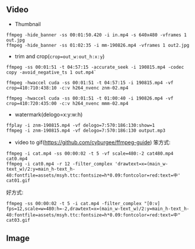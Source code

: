## Video
- Thumbnail  
```
ffmpeg -hide_banner -ss 00:01:50.420 -i in.mp4 -s 640x480 -vframes 1 out.jpg
ffmpeg -hide_banner -ss 01:02:35 -i mm-190826.mp4 -vframes 1 out2.jpg
```


- trim and crop(`crop=out_w:out_h:x:y`)
```
ffmpeg -ss 00:01:51 -t 04:57:15 -accurate_seek -i 190815.mp4 -codec copy -avoid_negative_ts 1 out.mp4`

ffmpeg -hwaccel cuda -ss 00:01:51 -t 04:57:15 -i 190815.mp4 -vf crop=410:710:438:10 -c:v h264_nvenc znm-02.mp4

ffmpeg -hwaccel cuda -ss 00:01:51 -t 01:00:40 -i 190826.mp4 -vf crop=410:720:435:00 -c:v h264_nvenc mmm-02.mp4
```
- watermark(delogo=x:y:w:h)
```
ffplay -i znm-190815.mp4 -vf delogo=7:570:186:130:show=1
ffmpeg -i znm-190815.mp4 -vf delogo=7:570:186:130 output.mp3
```

- video to gif(https://github.com/cyburgee/ffmpeg-guide)
笨方式:  
```
ffmpeg -i cat.mp4 -ss 00:00:02 -t 5 -vf scale=480:-2 cat480.mp4 cat0.mp4
ffmpeg -i cat0.mp4 -r 12 -filter_complex 'drawtext=x=(main_w-text_w)/2:y=main_h-text_h-40:fontfile=assets/msyh.ttc:fontsize=h*0.09:fontcolor=red:text=中' cat01.gif
```
好方式:
```
ffmpeg -ss 00:00:02 -t 5 -i cat.mp4 -filter_complex "[0:v] fps=12,scale=w=480:h=-2,drawtext=x=(main_w-text_w)/2:y=main_h-text_h-40:fontfile=assets/msyh.ttc:fontsize=h*0.09:fontcolor=red:text=中" cat03.gif
```

## Image


